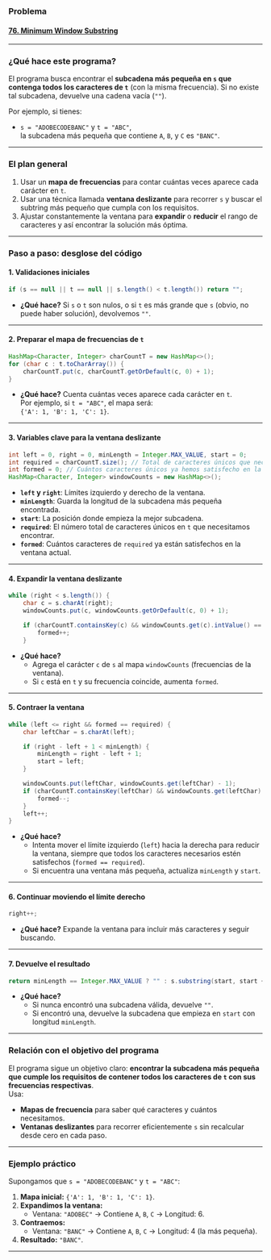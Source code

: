 ### **Problema**

#### [76. Minimum Window Substring](https://leetcode.com/problems/minimum-window-substring/description/?envType=study-plan-v2&envId=top-interview-150)

---

### **¿Qué hace este programa?**

El programa busca encontrar el **subcadena más pequeña en `s` que contenga todos los caracteres de `t`** (con la misma frecuencia). Si no existe tal subcadena, devuelve una cadena vacía (`""`).

Por ejemplo, si tienes:

- `s = "ADOBECODEBANC"` y `t = "ABC"`,  
  la subcadena más pequeña que contiene `A`, `B`, y `C` es `"BANC"`.

---

### **El plan general**

1. Usar un **mapa de frecuencias** para contar cuántas veces aparece cada carácter en `t`.
2. Usar una técnica llamada **ventana deslizante** para recorrer `s` y buscar el subtring más pequeño que cumpla con los requisitos.
3. Ajustar constantemente la ventana para **expandir** o **reducir** el rango de caracteres y así encontrar la solución más óptima.

---

### **Paso a paso: desglose del código**

#### **1. Validaciones iniciales**

```java
if (s == null || t == null || s.length() < t.length()) return "";
```

- **¿Qué hace?** Si `s` o `t` son nulos, o si `t` es más grande que `s` (obvio, no puede haber solución), devolvemos `""`.

---

#### **2. Preparar el mapa de frecuencias de `t`**

```java
HashMap<Character, Integer> charCountT = new HashMap<>();
for (char c : t.toCharArray()) {
    charCountT.put(c, charCountT.getOrDefault(c, 0) + 1);
}
```

- **¿Qué hace?** Cuenta cuántas veces aparece cada carácter en `t`.  
  Por ejemplo, si `t = "ABC"`, el mapa será:  
  `{'A': 1, 'B': 1, 'C': 1}`.

---

#### **3. Variables clave para la ventana deslizante**

```java
int left = 0, right = 0, minLength = Integer.MAX_VALUE, start = 0;
int required = charCountT.size(); // Total de caracteres únicos que necesitamos
int formed = 0; // Cuántos caracteres únicos ya hemos satisfecho en la ventana actual
HashMap<Character, Integer> windowCounts = new HashMap<>();
```

- **`left` y `right`**: Límites izquierdo y derecho de la ventana.
- **`minLength`**: Guarda la longitud de la subcadena más pequeña encontrada.
- **`start`**: La posición donde empieza la mejor subcadena.
- **`required`**: El número total de caracteres únicos en `t` que necesitamos encontrar.
- **`formed`**: Cuántos caracteres de `required` ya están satisfechos en la ventana actual.

---

#### **4. Expandir la ventana deslizante**

```java
while (right < s.length()) {
    char c = s.charAt(right);
    windowCounts.put(c, windowCounts.getOrDefault(c, 0) + 1);

    if (charCountT.containsKey(c) && windowCounts.get(c).intValue() == charCountT.get(c).intValue()) {
        formed++;
    }
```

- **¿Qué hace?**
  - Agrega el carácter `c` de `s` al mapa `windowCounts` (frecuencias de la ventana).
  - Si `c` está en `t` y su frecuencia coincide, aumenta `formed`.

---

#### **5. Contraer la ventana**

```java
while (left <= right && formed == required) {
    char leftChar = s.charAt(left);

    if (right - left + 1 < minLength) {
        minLength = right - left + 1;
        start = left;
    }

    windowCounts.put(leftChar, windowCounts.get(leftChar) - 1);
    if (charCountT.containsKey(leftChar) && windowCounts.get(leftChar).intValue() < charCountT.get(leftChar).intValue()) {
        formed--;
    }
    left++;
}
```

- **¿Qué hace?**
  - Intenta mover el límite izquierdo (`left`) hacia la derecha para reducir la ventana, siempre que todos los caracteres necesarios estén satisfechos (`formed == required`).
  - Si encuentra una ventana más pequeña, actualiza `minLength` y `start`.

---

#### **6. Continuar moviendo el límite derecho**

```java
right++;
```

- **¿Qué hace?** Expande la ventana para incluir más caracteres y seguir buscando.

---

#### **7. Devuelve el resultado**

```java
return minLength == Integer.MAX_VALUE ? "" : s.substring(start, start + minLength);
```

- **¿Qué hace?**
  - Si nunca encontró una subcadena válida, devuelve `""`.
  - Si encontró una, devuelve la subcadena que empieza en `start` con longitud `minLength`.

---

### **Relación con el objetivo del programa**

El programa sigue un objetivo claro: **encontrar la subcadena más pequeña que cumple los requisitos de contener todos los caracteres de `t` con sus frecuencias respectivas**.  
Usa:

- **Mapas de frecuencia** para saber qué caracteres y cuántos necesitamos.
- **Ventanas deslizantes** para recorrer eficientemente `s` sin recalcular desde cero en cada paso.

---

### **Ejemplo práctico**

Supongamos que `s = "ADOBECODEBANC"` y `t = "ABC"`:

1. **Mapa inicial:** `{'A': 1, 'B': 1, 'C': 1}`.
2. **Expandimos la ventana:**
   - Ventana: `"ADOBEC"` → Contiene `A`, `B`, `C` → Longitud: 6.
3. **Contraemos:**
   - Ventana: `"BANC"` → Contiene `A`, `B`, `C` → Longitud: 4 (la más pequeña).
4. **Resultado:** `"BANC"`.

---
